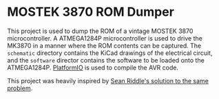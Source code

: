 # MOSTEK 3870 ROM Dumper
This project is used to dump the ROM of a vintage MOSTEK 3870 microcontroller. A ATMEGA1284P microcontroller is used to drive the MK3870 in a manner where the ROM contents can be captured. The `schematic` directory contains the KiCad drawings of the electrical circuit, and the `software` director contains the software to be loaded onto the ATMEGA1284P. [PlatformIO](https://platformio.org) is used to compile the AVR code. 

This project was heavily inspired by [Sean Riddle's solution to the same problem](http://www.seanriddle.com/f8.html). 